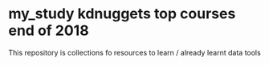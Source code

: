 # my_study kdnuggets top courses end of 2018
This repository is collections fo resources to learn / already learnt data tools
